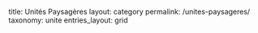 title: Unités Paysagères
layout: category
permalink: /unites-paysageres/
taxonomy: unite
entries_layout: grid